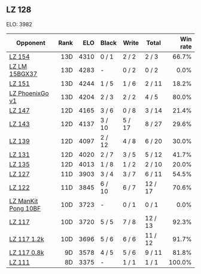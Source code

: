 ## LZ 128 ##

ELO: 3982

Opponent | Rank | ELO | Black | Write | Total | Win rate
---------|-----:|----:|-------|-------|-------|-------:
[LZ 154](LZ%20154.md) | 13D | 4310 | 0 / 1 | 2 / 2 | 2 / 3 | 66.7%
[LZ LM 15BGX37](LZ%20LM%2015BGX37.md) | 13D | 4283 | - | 0 / 2 | 0 / 2 | 0.0%
[LZ 151](LZ%20151.md) | 13D | 4244 | 1 / 5 | 1 / 6 | 2 / 11 | 18.2%
[LZ PhoenixGo v1](LZ%20PhoenixGo%20v1.md) | 13D | 4204 | 2 / 3 | 2 / 2 | 4 / 5 | 80.0%
[LZ 147](LZ%20147.md) | 12D | 4165 | 3 / 6 | 0 / 8 | 3 / 14 | 21.4%
[LZ 143](LZ%20143.md) | 12D | 4137 | 3 / 10 | 5 / 17 | 8 / 27 | 29.6%
[LZ 139](LZ%20139.md) | 12D | 4097 | 2 / 12 | 4 / 8 | 6 / 20 | 30.0%
[LZ 131](LZ%20131.md) | 12D | 4020 | 2 / 7 | 3 / 5 | 5 / 12 | 41.7%
[LZ 135](LZ%20135.md) | 12D | 4013 | 1 / 8 | 1 / 2 | 2 / 10 | 20.0%
[LZ 127](LZ%20127.md) | 11D | 3903 | 3 / 4 | 3 / 7 | 6 / 11 | 54.5%
[LZ 122](LZ%20122.md) | 11D | 3845 | 6 / 10 | 6 / 7 | 12 / 17 | 70.6%
[LZ ManKit Pong 10BF](LZ%20ManKit%20Pong%2010BF.md) | 10D | 3723 | - | 0 / 1 | 0 / 1 | 0.0%
[LZ 117](LZ%20117.md) | 10D | 3720 | 5 / 5 | 7 / 8 | 12 / 13 | 92.3%
[LZ 117 1.2k](LZ%20117%201.2k.md) | 10D | 3696 | 5 / 6 | 6 / 6 | 11 / 12 | 91.7%
[LZ 117 0.8k](LZ%20117%200.8k.md) | 9D | 3578 | 4 / 5 | 5 / 6 | 9 / 11 | 81.8%
[LZ 111](LZ%20111.md) | 8D | 3375 | - | 1 / 1 | 1 / 1 | 100.0%
